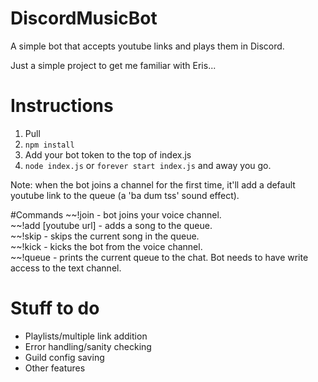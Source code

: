 # DiscordMusicBot
A simple bot that accepts youtube links and plays them in Discord.

Just a simple project to get me familiar with Eris...

# Instructions
1. Pull
2. `npm install`
3. Add your bot token to the top of index.js
4. `node index.js` or `forever start index.js` and away you go.

Note: when the bot joins a channel for the first time, it'll add a default youtube link to the queue (a 'ba dum tss' sound effect). 

#Commands
~~!join - bot joins your voice channel.  
~~!add [youtube url] - adds a song to the queue.  
~~!skip - skips the current song in the queue.  
~~!kick - kicks the bot from the voice channel.  
~~!queue - prints the current queue to the chat. Bot needs to have write access to the text channel.  

# Stuff to do
- Playlists/multiple link addition
- Error handling/sanity checking
- Guild config saving
- Other features
